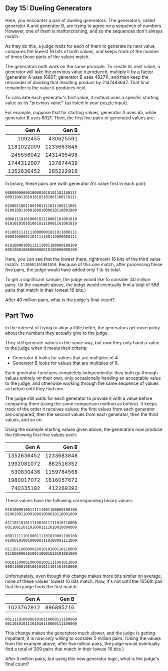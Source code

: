 ## Day 15: Dueling Generators ##

Here, you encounter a pair of dueling generators. The generators, called generator A and generator 
B, are trying to agree on a sequence of numbers. However, one of them is malfunctioning, and so the 
sequences don't always match.

As they do this, a judge waits for each of them to generate its next value, compares the lowest 16 
bits of both values, and keeps track of the number of times those parts of the values match.

The generators both work on the same principle. To create its next value, a generator will take the 
previous value it produced, multiply it by a factor (generator A uses 16807; generator B uses 
48271), and then keep the remainder of dividing that resulting product by 2147483647. That final 
remainder is the value it produces next.

To calculate each generator's first value, it instead uses a specific starting value as its 
"previous value" (as listed in your puzzle input).

For example, suppose that for starting values, generator A uses 65, while generator B uses 8921. 
Then, the first five pairs of generated values are:

| Gen A      | Gen B      |
|-----------:|-----------:|
|    1092455 |  430625591 |
| 1181022009 | 1233683848 |
|  245556042 | 1431495498 |
| 1744312007 |  137874439 |
| 1352636452 |  285222916 |

In binary, these pairs are (with generator A's value first in each pair):

```
00000000000100001010101101100111
00011001101010101101001100110111

01000110011001001111011100111001
01001001100010001000010110001000

00001110101000101110001101001010
01010101010100101110001101001010

01100111111110000001011011000111
00001000001101111100110000000111

01010000100111111001100000100100
00010001000000000010100000000100
```

Here, you can see that the lowest (here, rightmost) 16 bits of the third value match: 
```1110001101001010```. Because of this one match, after processing these five pairs, the judge 
would have added only 1 to its total.

To get a significant sample, the judge would like to consider 40 million pairs. (In the example 
above, the judge would eventually find a total of 588 pairs that match in their lowest 16 bits.)

After 40 million pairs, what is the judge's final count?

## Part Two ##

In the interest of trying to align a little better, the generators get more picky about the numbers 
they actually give to the judge.

They still generate values in the same way, but now they only hand a value to the judge when it 
meets their criteria:

* Generator A looks for values that are multiples of 4.
* Generator B looks for values that are multiples of 8.

Each generator functions completely independently: they both go through values entirely on their 
own, only occasionally handing an acceptable value to the judge, and otherwise working through the 
same sequence of values as before until they find one.

The judge still waits for each generator to provide it with a value before comparing them (using the 
same comparison method as before). It keeps track of the order it receives values; the first values 
from each generator are compared, then the second values from each generator, then the third values, 
and so on.

Using the example starting values given above, the generators now produce the following first five 
values each:

| Gen A      | Gen B      |
|-----------:|-----------:|
| 1352636452 | 1233683848 |
| 1992081072 |  862516352 |
|  530830436 | 1159784568 |
| 1980017072 | 1616057672 |
|  740335192 |  412269392 |

These values have the following corresponding binary values:

```
01010000100111111001100000100100
01001001100010001000010110001000

01110110101111001011111010110000
00110011011010001111010010000000

00011111101000111101010001100100
01000101001000001110100001111000

01110110000001001010100110110000
01100000010100110001010101001000

00101100001000001001111001011000
00011000100100101011101101010000
```

Unfortunately, even though this change makes more bits similar on average, none of these values' 
lowest 16 bits match. Now, it's not until the 1056th pair that the judge finds the first match:

| Gen A      | Gen B     |
|-----------:|----------:|
| 1023762912 | 896885216 |

```
00111101000001010110000111100000
00110101011101010110000111100000
```

This change makes the generators much slower, and the judge is getting impatient; it is now only 
willing to consider 5 million pairs. (Using the values from the example above, after five million 
pairs, the judge would eventually find a total of 309 pairs that match in their lowest 16 bits.)

After 5 million pairs, but using this new generator logic, what is the judge's final count?
